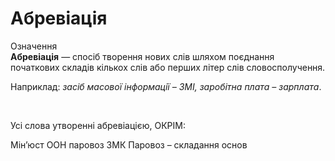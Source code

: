 # Абревіація

<div class="space">
<div class="eoz-wrap">
<span class="eoz">Означення</span>
<div class="eoz-text">
<b>Абревіація</b> — спосiб творення нових слiв шляхом поєднання початкових складiв кiлькох слiв або перших лiтер слiв словосполучення.
</div>
</div>
</div>


Наприклад: <i>засiб масової iнформацiї – ЗМI, заробiтна плата – зарплата</i>.


<br>
<quiz correctLabel="correct" incorrectLabel="incorrect" checkLabel="check">
    <question text="">
       <p>Усі слова утворенні абревіацією, ОКРІМ:</p>
        <answer>Мін’юст </answer>
        <answer>ООН</answer>
        <answer correct>паровоз</answer>
        <answer>ЗМК</answer>
        <explanation>
      Паровоз – складання основ
        <explanation>
    </question>
</quiz>